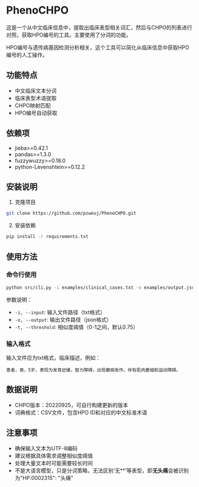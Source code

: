 # PhenoCHPO

这是一个从中文临床信息中，提取出临床表型相关词汇，然后与CHPO的列表进行对照，获取HPO编号的工具。主要使用了分词的功能。

HPO编号与遗传病基因检测分析相关，这个工具可以简化从临床信息中获取HPO编号的人工操作。

## 功能特点
- 中文临床文本分词
- 临床表型术语提取
- CHPO映射匹配
- HPO编号自动获取

## 依赖项
- jieba>=0.42.1
- pandas>=1.3.0
- fuzzywuzzy>=0.18.0
- python-Levenshtein>=0.12.2


## 安装说明

1. 克隆项目

```bash
git clone https://github.com/pzweuj/PhenoCHPO.git
```

2. 安装依赖

```bash
pip install -r requirements.txt
```

## 使用方法

### 命令行使用

```bash
python src/cli.py -i examples/clinical_cases.txt -o examples/output.json -t 0.85
```

参数说明：
- `-i, --input`: 输入文件路径（txt格式）
- `-o, --output`: 输出文件路径（json格式）
- `-t, --threshold`: 相似度阈值（0-1之间，默认0.75）

### 输入格式
输入文件应为txt格式，临床描述，例如：

```
患者，男，5岁，表现为发育迟缓，智力障碍，出现癫痫发作，伴有肌肉萎缩和运动障碍。
```

## 数据说明
- CHPO版本：20220925，可自行构建更新的版本
- 词典格式：CSV文件，包含HPO ID和对应的中文标准术语

## 注意事项
- 确保输入文本为UTF-8编码
- 建议根据具体需求调整相似度阈值
- 处理大量文本时可能需要较长时间
- 不是大语言模型，只是分词策略，无法区别‘无**’等表型，即**无头痛**会被识别为\"HP\:0002315\"\: \"头痛\"

